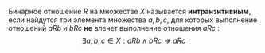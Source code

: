 Бинарное отношение $R$ на множестве $X$ называется **интранзитивным**, если найдутся три элемента множества $a, b, c$, для которых выполнение отношений $aRb$ и $bRc$ **не** влечет выполнение отношения $aRc$ :
$$\exists a, b, с \in X:  aRb\wedge bRc \not\rightarrow aRc$$